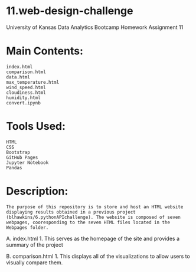 # 11.web-design-challenge
University of Kansas Data Analytics Bootcamp Homework Assignment 11

# Main Contents:
    index.html
    comparison.html
    data.html
    max_temperature.html
    wind_speed.html
    cloudiness.html
    humidity.html
    convert.ipynb
# Tools Used:
    HTML
    CSS
    Bootstrap
    GitHub Pages
    Jupyter Notebook
    Pandas
# Description:
    The purpose of this repository is to store and host an HTML website displaying results obtained in a previous project (blhawkins/6.pythonAPIchallenge). The website is composed of seven webpages, cooresponding to the seven HTML files located in the Webpages folder.

A. index.html
    1. This serves as the homepage of the site and provides a summary of the project

B. comparison.html
    1. This displays all of the visualizations to allow users to visually compare them.
